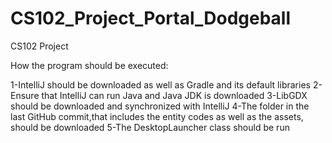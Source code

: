 # CS102_Project_Portal_Dodgeball
CS102 Project

How the program should be executed:

1-IntelliJ should be downloaded as well as Gradle and its default libraries
2-Ensure that IntelliJ can run Java and Java JDK is downloaded
3-LibGDX should be downloaded and synchronized with IntelliJ
4-The folder in the last GitHub commit,that includes the entity codes as well as the assets, should be downloaded
5-The DesktopLauncher class should be run
